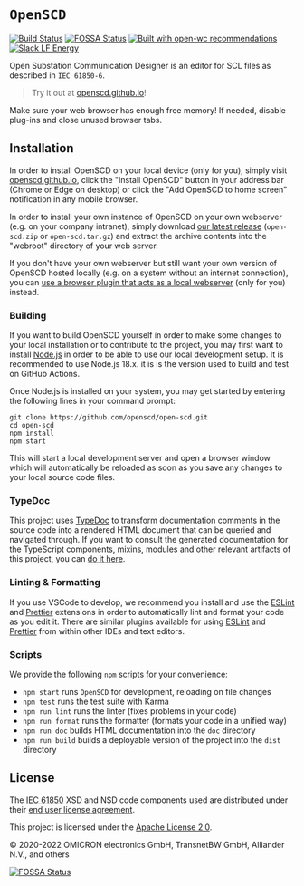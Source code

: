 # `OpenSCD`

[![Build Status](https://travis-ci.org/openscd/open-scd.svg?branch=main)](https://travis-ci.org/openscd/open-scd)
[![FOSSA Status](https://app.fossa.com/api/projects/git%2Bgithub.com%2Fopenscd%2Fopen-scd.svg?type=shield)](https://app.fossa.com/projects/git%2Bgithub.com%2Fopenscd%2Fopen-scd?ref=badge_shield)
[![Built with open-wc recommendations](https://img.shields.io/badge/built%20with-open--wc-blue.svg)](https://github.com/open-wc)
[![Slack LF Energy](https://img.shields.io/badge/LF%20Energy%20Slack-%20%23OpenSCD%20chat-purple?logo=slack&color=2aa198&labelColor=6c71c4)](https://lfenergy.slack.com/archives/C03LH7EUP34)

Open Substation Communication Designer is an editor for SCL files as described in `IEC 61850-6`.

> Try it out at [openscd.github.io](https://openscd.github.io)!

Make sure your web browser has enough free memory! If needed, disable plug-ins and close unused browser tabs.

## Installation

In order to install OpenSCD on your local device (only for you), simply visit [openscd.github.io](https://openscd.github.io), click the "Install OpenSCD" button in your address bar (Chrome or Edge on desktop) or click the "Add OpenSCD to home screen" notification in any mobile browser.

In order to install your own instance of OpenSCD on your own webserver (e.g. on your company intranet), simply download [our latest release](https://github.com/openscd/open-scd/releases/latest) (`open-scd.zip` or `open-scd.tar.gz`) and extract the archive contents into the "webroot" directory of your web server.

If you don't have your own webserver but still want your own version of OpenSCD hosted locally (e.g. on a system without an internet connection), you can [use a browser plugin that acts as a local webserver](https://github.com/openscd/open-scd/wiki/Install-OpenSCD#offline) (only for you) instead.

### Building

If you want to build OpenSCD yourself in order to make some changes to your local installation or to contribute to the project, you may first want to install [Node.js](https://nodejs.org/) in order to be able to use our local development setup. It is recommended to use Node.js 18.x. it is is the version used to build and test on GitHub Actions.

Once Node.js is installed on your system, you may get started by entering the following lines in your command prompt:

```
git clone https://github.com/openscd/open-scd.git
cd open-scd
npm install
npm start
```

This will start a local development server and open a browser window which will automatically be reloaded as soon as you save any changes to your local source code files.

### TypeDoc

This project uses [TypeDoc](https://typedoc.org/) to transform documentation comments in the source code into a rendered HTML document that can be queried and navigated through. If you want to consult the generated documentation for the TypeScript components, mixins, modules and other relevant artifacts of this project, you can [do it here](https://openscd.github.io/doc/).

### Linting & Formatting

If you use VSCode to develop, we recommend you install and use the [ESLint](https://marketplace.visualstudio.com/items?itemName=dbaeumer.vscode-eslint) and [Prettier](https://marketplace.visualstudio.com/items?itemName=esbenp.prettier-vscode) extensions in order to automatically lint and format your code as you edit it. There are similar plugins available for using [ESLint](https://eslint.org/) and [Prettier](https://prettier.io/) from within other IDEs and text editors.

### Scripts

We provide the following `npm` scripts for your convenience:

- `npm start` runs `OpenSCD` for development, reloading on file changes
- `npm test` runs the test suite with Karma
- `npm run lint` runs the linter (fixes problems in your code)
- `npm run format` runs the formatter (formats your code in a unified way)
- `npm run doc` builds HTML documentation into the `doc` directory
- `npm run build` builds a deployable version of the project into the `dist` directory

## License

The [IEC 61850](https://webstore.iec.ch/publication/63319) XSD and NSD code components used are
distributed under their [end user license agreement](CC-EULA.pdf).

This project is licensed under the [Apache License 2.0](LICENSE.md).

&copy; 2020-2022 OMICRON electronics GmbH, TransnetBW GmbH, Alliander N.V., and others

[![FOSSA Status](https://app.fossa.com/api/projects/git%2Bgithub.com%2Fopenscd%2Fopen-scd.svg?type=large)](https://app.fossa.com/projects/git%2Bgithub.com%2Fopenscd%2Fopen-scd?ref=badge_large)
